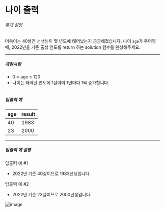# 나이 출력



###### 문제 설명

머쓱이는 40살인 선생님이 몇 년도에 태어났는지 궁금해졌습니다. 나이 `age`가 주어질 때, 2022년을 기준 출생 연도를 return 하는 solution 함수를 완성해주세요.

---

##### 제한사항

- 0 < age ≤ 120
- 나이는 태어난 연도에 1살이며 1년마다 1씩 증가합니다.

---

##### 입출력 예

| age | result |
| --- | ------ |
| 40  | 1983   |
| 23  | 2000   |

---

##### 입출력 예 설명

입출력 예 #1

- 2022년 기준 40살이므로 1983년생입니다.

입출력 예 #2

- 2022년 기준 23살이므로 2000년생입니다.

![image](https://user-images.githubusercontent.com/116260619/213594069-bb8f6422-0547-4e70-9b54-d3bf7ab6ac61.png)
